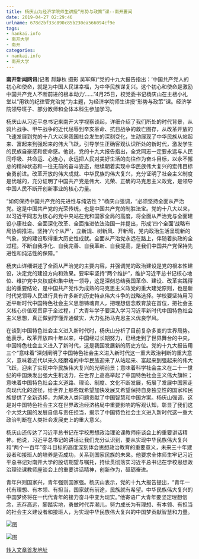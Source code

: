 ```yaml
---
title: 杨庆山为经济学院师生讲授“形势与政策”课--南开要闻
date: 2019-04-27 02:29:46
urlname: 678d2bf33c890c85b230ea566094cf9e
tags: 
- nankai.info
- 南开大学
- 南开
categories:
- nankai.info
- 南开大学
---
```


**南开新闻网讯**(记者 郝静秋 摄影 吴军辉)“党的十九大报告指出：‘中国共产党人的初心和使命，就是为中国人民谋幸福，为中华民族谋复兴。这个初心和使命是激励中国共产党人不断前进的根本动力’……”4月25日，校党委书记杨庆山在主楼小礼堂以“用铁的纪律管党治党”为主题，为经济学院师生讲授“形势与政策”课。经济学院领导班子、部分教师和全体本科生参加学习。

杨庆山从习近平总书记来南开大学视察谈起，详细介绍了我们所处的时代背景，从鸦片战争、甲午战争的近代屈辱到辛亥革命、抗日战争的救亡图存，从改革开放的飞速发展到党的十八大以来我国社会发生的深刻变化，生动展现了中华民族从站起来、富起来到强起来的伟大飞跃，引导学生正确客观认识所处的新时代，激发学生的民族自豪感和使命感。他说，党的十九大报告指出，全党同志一定要永远与人民同呼吸、共命运、心连心，永远把人民对美好生活的向往作为奋斗目标，以永不懈怠的精神状态和一往无前的奋斗姿态，继续朝着实现中华民族伟大复兴的宏伟目标奋勇前进。改革开放的伟大成就、中华民族的伟大复兴，充分证明了社会主义制度是优越的，充分证明了中国共产党是伟大、光荣、正确的马克思主义政党，是领导中国人民不断开创新事业的核心力量。

“如何保持中国共产党的先进性与纯洁性？”杨庆山强调，“必须坚持全面从严治党。这是中国共产党的光荣传统，也是中国共产党的制胜法宝。党的十八大以来，以习近平同志为核心的党中央站在党和国家全局的高度，将全面从严治党与全面建设小康社会、全面深化改革、全面推进依法治国一并提出，形成‘四个全面’战略布局协调推进。坚持‘六个从严’，立新规、树新风、开新局，党内政治生活呈现新的气象，党的建设取得重大历史性成就。全面从严治党永远在路上，伴随着执政的全过程。不断自我净化、自我完善、自我革新、自我提高，是我们中国共产党保持先进性和纯洁性的保障。”

杨庆山详细讲述了全面从严治党的主要内容，并强调党的政治建设是党的根本性建设，决定党的建设方向和效果。要牢牢坚持“两个维护”，维护习近平总书记核心地位、维护党中央权威和集中统一领导，这是深刻总结我国革命、建设、改革实践得出的重要结论，是中国共产党作为成熟的马克思主义政党的重大建党原则，也是新时代党领导人民进行具有许多新的历史特点伟大斗争的战略选择。学校要坚持用习近平新时代中国特色社会主义思想铸魂育人，把理想信念教育放在首位，把社会主义核心价值观贯穿于全过程，广大青年学子要深入学习习近平新时代中国特色社会主义思想，真正做到学懂弄通做实，大力弘扬马克思主义优良学风。

在谈到中国特色社会主义进入新时代时，杨庆山分析了目前复杂多变的世界局势。他表示，改革开放四十年以来，中国经过长期努力，已经走到了世界舞台的中央，中国特色社会主义进入了新时代，这是我国发展新的历史方位。党的十九大报告用三个“意味着”深刻阐明了中国特色社会主义进入新时代这一重大政治判断的重大意义，意味着近代以来久经磨难的中华民族迎来了从站起来、富起来到强起来的伟大飞跃，迎来了实现中华民族伟大复兴的光明前景；意味着科学社会主义在二十一世纪的中国焕发出强大生机活力，在世界上高高举起了中国特色社会主义伟大旗帜；意味着中国特色社会主义道路、理论、制度、文化不断发展，拓展了发展中国家走向现代化的途径，给世界上那些既希望加快发展又希望保持自身独立性的国家和民族提供了全新选择，为解决人类问题贡献了中国智慧和中国方案。杨庆山强调，这是对中国特色社会主义在世界政治经济格局中重要影响的客观认知，彰显了我们这个大党大国的发展自信与责任担当，揭示了中国特色社会主义进入新时代这一重大政治判断在人类社会发展史上的重大意义。

杨庆山还传达了习近平总书记在学校思想政治理论课教师座谈会上的重要讲话精神。他说，习近平总书记的讲话让我们充分认识到，要从实现中华民族伟大复兴和“两个一百年”奋斗目标的高度深刻体会思想政治教育的重要意义，未来三十年建设者和接班人的培养是否成功，关系到国家民族的未来。他要求全体师生牢记习近平总书记对南开大学的殷切期望与嘱托，持续贯彻落实习近平总书记在学校思想政治理论课教师座谈会上的重要讲话精神，创新作为，砥砺奋进。

青年兴则国家兴，青年强则国家强。杨庆山表示，党的十九大报告提出，“青年一代有理想、有本领、有担当，国家就有前途，民族就有希望。中华民族伟大复兴的中国梦终将在一代代青年的接力奋斗中变为现实。”他寄语广大青年要坚定理想信念，志存高远，脚踏实地，勇做时代弄潮儿，努力成长为有理想、有本领、有担当的社会主义建设者和接班人，为实现中华民族伟大复兴的中国梦贡献智慧和力量。

![图](http://news.nankai.edu.cn/pic/0/00/35/09/350991_956034.jpg)

![图](http://news.nankai.edu.cn/pic/0/00/35/09/350990_269782.jpg)

[转入文章首发地址](http://news.nankai.edu.cn/nkyw/system/2019/04/26/000447158.shtml)